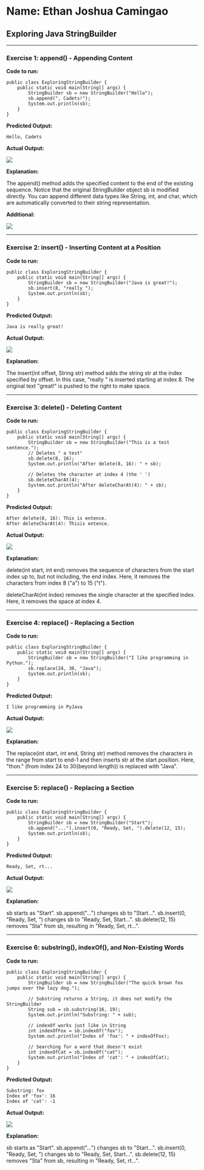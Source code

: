 # Name: Ethan Joshua Camingao
## Exploring Java StringBuilder

---

### Exercise 1: append() - Appending Content

**Code to run:**
```
public class ExploringStringBuilder {
    public static void main(String[] args) {
        StringBuilder sb = new StringBuilder("Hello");
        sb.append(", Cadets!");
        System.out.println(sb);
    }
}
```
**Predicted Output:**
```
Hello, Cadets
```

**Actual Output:**

<img src="https://github.com/ethan-josh/Exploring-Java-StringBuilder/blob/main/images/Ex1.png"/>

**Explanation:**

The append() method adds the specified content to the end of the existing sequence. Notice that the original StringBuilder object sb is modified directly. You can append different data types like String, int, and char, which are automatically converted to their string representation.

**Additional:**

<img src="https://github.com/ethan-josh/Exploring-Java-StringBuilder/blob/main/images/Ex1-additional.png"/>

---

### Exercise 2: insert() - Inserting Content at a Position

**Code to run:**
```
public class ExploringStringBuilder {
    public static void main(String[] args) {
        StringBuilder sb = new StringBuilder("Java is great!");
        sb.insert(8, "really ");
        System.out.println(sb);
    }
}
```
**Predicted Output:**
```
Java is really great!
```

**Actual Output:**

<img src="https://github.com/ethan-josh/Exploring-Java-StringBuilder/blob/main/images/Ex2.png"/>

**Explanation:**

The insert(int offset, String str) method adds the string str at the index specified by offset. In this case, "really " is inserted starting at index 8. The original text "great!" is pushed to the right to make space.

---

### Exercise 3: delete() - Deleting Content

**Code to run:**
```
public class ExploringStringBuilder {
    public static void main(String[] args) {
        StringBuilder sb = new StringBuilder("This is a test sentence.");
        // Deletes " a test"
        sb.delete(8, 16); 
        System.out.println("After delete(8, 16): " + sb);

        // Deletes the character at index 4 (the ' ')
        sb.deleteCharAt(4);
        System.out.println("After deleteCharAt(4): " + sb);
    }
}
```
**Predicted Output:**
```
After delete(8, 16): This is entence.
After deleteCharAt(4): Thisis entence.
```

**Actual Output:**

<img src="https://github.com/ethan-josh/Exploring-Java-StringBuilder/blob/main/images/Ex3.png"/>

**Explanation:**

delete(int start, int end) removes the sequence of characters from the start index up to, but not including, the end index. Here, it removes the characters from index 8 ("a") to 15 ("t").

deleteCharAt(int index) removes the single character at the specified index. Here, it removes the space at index 4.

---

### Exercise 4: replace() - Replacing a Section

**Code to run:**
```
public class ExploringStringBuilder {
    public static void main(String[] args) {
        StringBuilder sb = new StringBuilder("I like programming in Python.");
        sb.replace(24, 30, "Java");
        System.out.println(sb);
    }
}
```
**Predicted Output:**
```
I like programming in PyJava
```

**Actual Output:**

<img src="https://github.com/ethan-josh/Exploring-Java-StringBuilder/blob/main/images/Ex4.png"/>

**Explanation:**

The replace(int start, int end, String str) method removes the characters in the range from start to end-1 and then inserts str at the start position. Here, "thon." (from index 24 to 30(beyond length)) is replaced with "Java".

---

### Exercise 5: replace() - Replacing a Section

**Code to run:**
```
public class ExploringStringBuilder {
    public static void main(String[] args) {
        StringBuilder sb = new StringBuilder("Start");
        sb.append("...").insert(0, "Ready, Set, ").delete(12, 15);
        System.out.println(sb);
    }
}
```
**Predicted Output:**
```
Ready, Set, rt...
```

**Actual Output:**

<img src="https://github.com/ethan-josh/Exploring-Java-StringBuilder/blob/main/images/Ex5.png"/>

**Explanation:**

sb starts as "Start".
sb.append("...") changes sb to "Start...".
sb.insert(0, "Ready, Set, ") changes sb to "Ready, Set, Start...".
sb.delete(12, 15) removes "Sta" from sb, resulting in "Ready, Set, rt...".

---

### Exercise 6: substring(), indexOf(), and Non-Existing Words

**Code to run:**
```
public class ExploringStringBuilder {
    public static void main(String[] args) {
        StringBuilder sb = new StringBuilder("The quick brown fox jumps over the lazy dog.");
        
        // Substring returns a String, it does not modify the StringBuilder
        String sub = sb.substring(16, 19);
        System.out.println("Substring: " + sub);
        
        // indexOf works just like in String
        int indexOfFox = sb.indexOf("fox");
        System.out.println("Index of 'fox': " + indexOfFox);
        
        // Searching for a word that doesn't exist
        int indexOfCat = sb.indexOf("cat");
        System.out.println("Index of 'cat': " + indexOfCat);
    }
}
```
**Predicted Output:**
```
Substring: fox
Index of 'fox': 16
Index of 'cat': -1
```

**Actual Output:**

<img src="https://github.com/ethan-josh/Exploring-Java-StringBuilder/blob/main/images/Ex6.png"/>

**Explanation:**

sb starts as "Start".
sb.append("...") changes sb to "Start...".
sb.insert(0, "Ready, Set, ") changes sb to "Ready, Set, Start...".
sb.delete(12, 15) removes "Sta" from sb, resulting in "Ready, Set, rt...".
